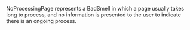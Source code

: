 NoProcessingPage represents a BadSmell in which a page usually takes long to process, and no information is presented to the user to indicate there is an ongoing process.